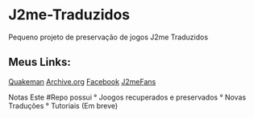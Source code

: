 # J2me-Traduzidos
Pequeno projeto de preservação de jogos J2me Traduzidos

## Meus Links:
[Quakeman](https://www.quakeman.site)
[Archive.org](https://archive.org/details/j2mebr)
[Facebook](https://www.facebook.com/profile.php?id=61561667938901)
[J2meFans](https://discord.com/invite/dwqBTkeTzp)


Notas
Este #Repo possui
  ° Joogos recuperados e preservados
  ° Novas Traduções
  ° Tutoriais (Em breve)

